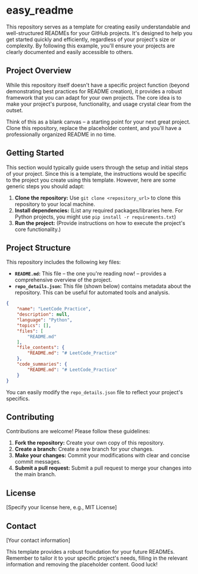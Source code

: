 # easy_readme

This repository serves as a template for creating easily understandable and well-structured READMEs for your GitHub projects.  It's designed to help you get started quickly and efficiently, regardless of your project's size or complexity.  By following this example, you'll ensure your projects are clearly documented and easily accessible to others.

## Project Overview

While this repository itself doesn't have a specific project function (beyond demonstrating best practices for README creation), it provides a robust framework that you can adapt for your own projects.  The core idea is to make your project's purpose, functionality, and usage crystal clear from the outset.

Think of this as a blank canvas – a starting point for your next great project.  Clone this repository, replace the placeholder content, and you'll have a professionally organized README in no time.


## Getting Started

This section would typically guide users through the setup and initial steps of your project. Since this is a template, the instructions would be specific to the project you create using this template. However, here are some generic steps you should adapt:

1. **Clone the repository:** Use `git clone <repository_url>` to clone this repository to your local machine.
2. **Install dependencies:**  (List any required packages/libraries here. For Python projects, you might use `pip install -r requirements.txt`)
3. **Run the project:** (Provide instructions on how to execute the project's core functionality.)


## Project Structure

This repository includes the following key files:

* **`README.md`:** This file – the one you're reading now! – provides a comprehensive overview of the project.
* **`repo_details.json`:** This file (shown below) contains metadata about the repository. This can be useful for automated tools and analysis.

```json
{
    "name": "LeetCode_Practice",
    "description": null,
    "language": "Python",
    "topics": [],
    "files": [
        "README.md"
    ],
    "file_contents": {
        "README.md": "# LeetCode_Practice"
    },
    "code_summaries": {
        "README.md": "# LeetCode_Practice"
    }
}
```

You can easily modify the `repo_details.json` file to reflect your project's specifics.


## Contributing

Contributions are welcome! Please follow these guidelines:

1. **Fork the repository:** Create your own copy of this repository.
2. **Create a branch:**  Create a new branch for your changes.
3. **Make your changes:** Commit your modifications with clear and concise commit messages.
4. **Submit a pull request:**  Submit a pull request to merge your changes into the main branch.


## License

[Specify your license here, e.g., MIT License]


## Contact

[Your contact information]


This template provides a robust foundation for your future READMEs. Remember to tailor it to your specific project's needs, filling in the relevant information and removing the placeholder content. Good luck!
